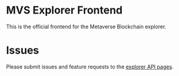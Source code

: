 # MVS Explorer Frontend
This is the official frontend for the Metaverse Blockchain explorer.

# Issues
Please submit issues and feature requests to the [explorer API pages](https://github.com/mvs-org/mvs-explorer-api/issues).
